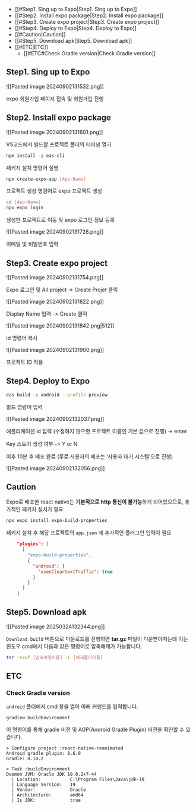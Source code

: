 - [[#Step1. Sing up to Expo|Step1. Sing up to Expo]]
- [[#Step2. Install expo package|Step2. Install expo package]]
- [[#Step3. Create expo project|Step3. Create expo project]]
- [[#Step4. Deploy to Expo|Step4. Deploy to Expo]]
- [[#Caution|Caution]]
- [[#Step5. Download apk|Step5. Download apk]]
- [[#ETC|ETC]]
	- [[#ETC#Check Gradle version|Check Gradle version]]


## Step1. Sing up to Expo

![[Pasted image 20240902131532.png]]

expo 회원가입 페이지 접속 및 회원가입 진행

## Step2. Install expo package

![[Pasted image 20240902131601.png]]

VS코드에서 빌드할 프로젝트 폴더의 터미널 열기

```bash
npm install -g eas-cli
```

패키지 설치 명령어 실행

```bash
npx create-expo-app [App-Name]
```

프로젝트 생성 명령어로 expo 프로젝트 생성

```bash
cd [App-Name] 
npx expo login
```

생성한 프로젝트로 이동 및 expo 로그인 정보 등록

![[Pasted image 20240902131728.png]]

이메일 및 비밀번호 입력

## Step3. Create expo project

![[Pasted image 20240902131754.png]]

Expo 로그인 및 All project -> Create Projet 클릭

![[Pasted image 20240902131822.png]]

Display Name 입력 -> Create 클릭

![[Pasted image 20240902131842.png|512]]

id 명령어 복사

![[Pasted image 20240902131900.png]]

프로젝트 ID 적용

## Step4. Deploy to Expo

```bash
eas build -p android --profile preview
```

빌드 명령어 입력

![[Pasted image 20240902132037.png]]

애플리케이션 id 입력 (수정하지 않으면 프로젝트 이름인 기본 값으로 진행) → enter

Key 스토어 생성 여부 -> Y or N

이후 10분 후 베포 완료 (무료 사용자의 베포는 ‘사용자 대기 시스템’으로 진행)


![[Pasted image 20240902132056.png]]

## Caution

Expo로 배포한 react native는 **기본적으로 http 통신이 불가능**하게 되어있으므로, 추가적인 패키지 설치가 필요

```bash
npx expo install expo-build-properties
```

패키지 설치 후 해당 프로젝트의 `app.json` 에 추가적인 플러그인 입력이 필요

```json
    "plugins": [
      [
        "expo-build-properties",
        {
          "android": {
            "usesCleartextTraffic": true
          }
        }
      ]
    ]
```

## Step5. Download apk

![[Pasted image 20250324132344.png]]

`Download build` 버튼으로 다운로드를 진행하면 **tar.gz** 파일이 다운받아지는데 이는 윈도우 cmd에서 다음과 같은 명령어로 압축해제가 가능합니다.

```bash
tar -zxvf [압축파일이름] -C [해제폴더이름]
```


## ETC

### Check Gradle version

`android` 폴더에서 cmd 창을 열어 아래 커맨드를 입력합니다.

```
gradlew buildEnvironment
```

이 명령어를 통해 gradle 버전 및 AGP(Android Gradle Plugin) 버전을 확인할 수 있습니다.

```
> Configure project :react-native-reanimated
Android gradle plugin: 8.6.0
Gradle: 8.10.2

> Task :buildEnvironment
Daemon JVM: Oracle JDK 19.0.2+7-44
  | Location:           C:\Program Files\Java\jdk-19
  | Language Version:   19
  | Vendor:             Oracle
  | Architecture:       amd64
  | Is JDK:             true
```


